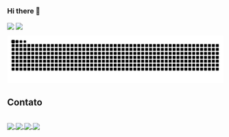 ### Hi there 👋

<div>
   <img height="150em" src="https://github-readme-stats.vercel.app/api?username=JhonatanTech&show_icons=true&theme=radical&bg_color=000&border_color=D00FF7F&icon_color=A020F0&text_color=00FF7F&title_color=A020F0&&locale=pt-br&border_radius=20&hide_border=true" align="center">

   <img height="150em" src="https://github-readme-stats.vercel.app/api/top-langs/?username=JhonatanTech&layout=compact&bg_color=000&border_color=D00FF7F&icon_color=A020F0&text_color=00FF7F&title_color=A020F0&locale=pt-br&border_radius=20&hide_border=true" align="center">
</div>

![Snake animation](https://github.com/JhonatanTech/JhonatanTech/blob/output/github-contribution-grid-snake.svg)

## Contato
<br>
<a href="https://www.linkedin.com/in/jhonatantech/">
<img src="https://cdn.jsdelivr.net/gh/devicons/devicon/icons/linkedin/linkedin-original.svg" align="center" height="100">
</a>

<a href="https://www.figma.com/@jhonatantech">
<img src="https://cdn.jsdelivr.net/gh/devicons/devicon/icons/figma/figma-original.svg" align="center" height="100">
</a>

<a href="https://api.whatsapp.com/send?phone=5511948410992">
<img src="https://cdn.icon-icons.com/icons2/1826/PNG/128/4202050chatlogosocialsocialmediawhatsapp-115638_115663.png" align="center" height="100">
</a>

<a href="https://jhonatantech.github.io/site/">
<img src="https://cdn.jsdelivr.net/gh/devicons/devicon/icons/ie10/ie10-original.svg" align="center" height="100">
</a>
